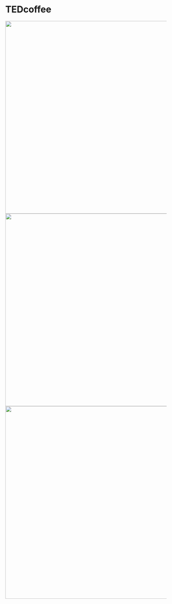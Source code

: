 # TEDcoffee
<img src="pic1.png" width="600">
<img src="pic2.png" width="600">
<img src="pic3.png" width="600">
